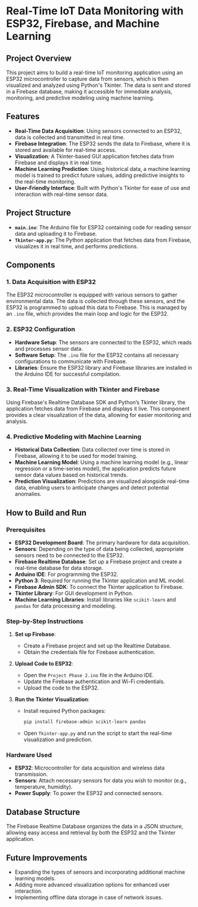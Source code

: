 # Real-Time IoT Data Monitoring with ESP32, Firebase, and Machine Learning

## Project Overview

This project aims to build a real-time IoT monitoring application using an ESP32 microcontroller to capture data from sensors, which is then visualized and analyzed using Python's Tkinter. The data is sent and stored in a Firebase database, making it accessible for immediate analysis, monitoring, and predictive modeling using machine learning.
[](./diagram.png)


## Features

- **Real-Time Data Acquisition**: Using sensors connected to an ESP32, data is collected and transmitted in real time.
- **Firebase Integration**: The ESP32 sends the data to Firebase, where it is stored and available for real-time access.
- **Visualization**: A Tkinter-based GUI application fetches data from Firebase and displays it in real time.
- **Machine Learning Prediction**: Using historical data, a machine learning model is trained to predict future values, adding predictive insights to the real-time monitoring.
- **User-Friendly Interface**: Built with Python's Tkinter for ease of use and interaction with real-time sensor data.

## Project Structure

- **`main.ino`**: The Arduino file for ESP32 containing code for reading sensor data and uploading it to Firebase.
- **`Tkinter-app.py`**: The Python application that fetches data from Firebase, visualizes it in real time, and performs predictions.

## Components

### 1. Data Acquisition with ESP32
   The ESP32 microcontroller is equipped with various sensors to gather environmental data. The data is collected through these sensors, and the ESP32 is programmed to upload this data to Firebase. This is managed by an `.ino` file, which provides the main loop and logic for the ESP32.

### 2. ESP32 Configuration
   - **Hardware Setup**: The sensors are connected to the ESP32, which reads and processes sensor data. 
   - **Software Setup**: The `.ino` file for the ESP32 contains all necessary configurations to communicate with Firebase. 
   - **Libraries**: Ensure the ESP32 library and Firebase libraries are installed in the Arduino IDE for successful compilation.

### 3. Real-Time Visualization with Tkinter and Firebase
   Using Firebase's Realtime Database SDK and Python’s Tkinter library, the application fetches data from Firebase and displays it live. This component provides a clear visualization of the data, allowing for easier monitoring and analysis.

### 4. Predictive Modeling with Machine Learning
   - **Historical Data Collection**: Data collected over time is stored in Firebase, allowing it to be used for model training.
   - **Machine Learning Model**: Using a machine learning model (e.g., linear regression or a time-series model), the application predicts future sensor data values based on historical trends.
   - **Prediction Visualization**: Predictions are visualized alongside real-time data, enabling users to anticipate changes and detect potential anomalies.

## How to Build and Run

### Prerequisites

- **ESP32 Development Board**: The primary hardware for data acquisition.
- **Sensors**: Depending on the type of data being collected, appropriate sensors need to be connected to the ESP32.
- **Firebase Realtime Database**: Set up a Firebase project and create a real-time database for data storage.
- **Arduino IDE**: For programming the ESP32.
- **Python 3**: Required for running the Tkinter application and ML model.
- **Firebase Admin SDK**: To connect the Tkinter application to Firebase.
- **Tkinter Library**: For GUI development in Python.
- **Machine Learning Libraries**: Install libraries like `scikit-learn` and `pandas` for data processing and modeling.

### Step-by-Step Instructions

1. **Set up Firebase**: 
   - Create a Firebase project and set up the Realtime Database.
   - Obtain the credentials file for Firebase authentication.

2. **Upload Code to ESP32**:
   - Open the `Project Phase 2.ino` file in the Arduino IDE.
   - Update the Firebase authentication and Wi-Fi credentials.
   - Upload the code to the ESP32.

3. **Run the Tkinter Visualization**:
   - Install required Python packages:
     ```bash
     pip install firebase-admin scikit-learn pandas
     ```
   - Open `Tkinter-app.py` and run the script to start the real-time visualization and prediction.

### Hardware Used

- **ESP32**: Microcontroller for data acquisition and wireless data transmission.
- **Sensors**: Attach necessary sensors for data you wish to monitor (e.g., temperature, humidity).
- **Power Supply**: To power the ESP32 and connected sensors.

## Database Structure

The Firebase Realtime Database organizes the data in a JSON structure, allowing easy access and retrieval by both the ESP32 and the Tkinter application.

## Future Improvements

- Expanding the types of sensors and incorporating additional machine learning models.
- Adding more advanced visualization options for enhanced user interaction.
- Implementing offline data storage in case of network issues.
